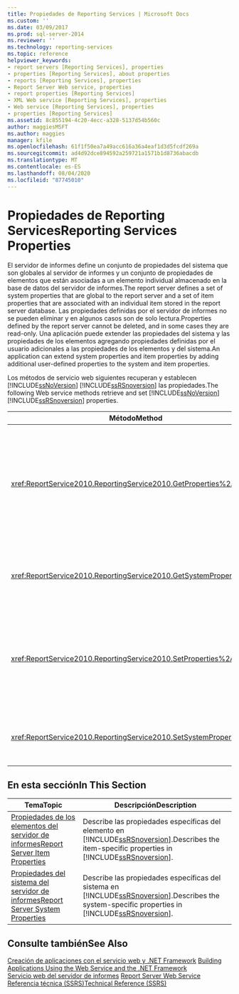 ```yaml
---
title: Propiedades de Reporting Services | Microsoft Docs
ms.custom: ''
ms.date: 03/09/2017
ms.prod: sql-server-2014
ms.reviewer: ''
ms.technology: reporting-services
ms.topic: reference
helpviewer_keywords:
- report servers [Reporting Services], properties
- properties [Reporting Services], about properties
- reports [Reporting Services], properties
- Report Server Web service, properties
- report properties [Reporting Services]
- XML Web service [Reporting Services], properties
- Web service [Reporting Services], properties
- properties [Reporting Services]
ms.assetid: 8c855194-4c20-4ecc-a328-5137d54b560c
author: maggiesMSFT
ms.author: maggies
manager: kfile
ms.openlocfilehash: 61f1f50ea7a49acc616a36a4eaf1d3d5fcdf269a
ms.sourcegitcommit: ad4d92dce894592a259721a1571b1d8736abacdb
ms.translationtype: MT
ms.contentlocale: es-ES
ms.lasthandoff: 08/04/2020
ms.locfileid: "87745010"
---
```

# <a name="reporting-services-properties"></a><span data-ttu-id="c5bf9-102">Propiedades de Reporting Services</span><span class="sxs-lookup"><span data-stu-id="c5bf9-102">Reporting Services Properties</span></span>
  <span data-ttu-id="c5bf9-103">El servidor de informes define un conjunto de propiedades del sistema que son globales al servidor de informes y un conjunto de propiedades de elementos que están asociadas a un elemento individual almacenado en la base de datos del servidor de informes.</span><span class="sxs-lookup"><span data-stu-id="c5bf9-103">The report server defines a set of system properties that are global to the report server and a set of item properties that are associated with an individual item stored in the report server database.</span></span> <span data-ttu-id="c5bf9-104">Las propiedades definidas por el servidor de informes no se pueden eliminar y en algunos casos son de solo lectura.</span><span class="sxs-lookup"><span data-stu-id="c5bf9-104">Properties defined by the report server cannot be deleted, and in some cases they are read-only.</span></span> <span data-ttu-id="c5bf9-105">Una aplicación puede extender las propiedades del sistema y las propiedades de los elementos agregando propiedades definidas por el usuario adicionales a las propiedades de los elementos y del sistema.</span><span class="sxs-lookup"><span data-stu-id="c5bf9-105">An application can extend system properties and item properties by adding additional user-defined properties to the system and item properties.</span></span>  
  
 <span data-ttu-id="c5bf9-106">Los métodos de servicio web siguientes recuperan y establecen [!INCLUDE[ssNoVersion](../../../includes/ssnoversion-md.md)] [!INCLUDE[ssRSnoversion](../../../includes/ssrsnoversion-md.md)] las propiedades.</span><span class="sxs-lookup"><span data-stu-id="c5bf9-106">The following Web service methods retrieve and set [!INCLUDE[ssNoVersion](../../../includes/ssnoversion-md.md)] [!INCLUDE[ssRSnoversion](../../../includes/ssrsnoversion-md.md)] properties.</span></span>  
  
|<span data-ttu-id="c5bf9-107">Método</span><span class="sxs-lookup"><span data-stu-id="c5bf9-107">Method</span></span>|<span data-ttu-id="c5bf9-108">Acción</span><span class="sxs-lookup"><span data-stu-id="c5bf9-108">Action</span></span>|  
|------------|------------|  
|<xref:ReportService2010.ReportingService2010.GetProperties%2A>|<span data-ttu-id="c5bf9-109">Devuelve los valores de una o más propiedades en un elemento de la base de datos del servidor de informes.</span><span class="sxs-lookup"><span data-stu-id="c5bf9-109">Returns the values of one or more properties on an item in the report server database.</span></span>|  
|<xref:ReportService2010.ReportingService2010.GetSystemProperties%2A>|<span data-ttu-id="c5bf9-110">Devuelve una o más propiedades del sistema.</span><span class="sxs-lookup"><span data-stu-id="c5bf9-110">Returns one or more system properties.</span></span>|  
|<xref:ReportService2010.ReportingService2010.SetProperties%2A>|<span data-ttu-id="c5bf9-111">Establece una o varias propiedades de un elemento en la base de datos del servidor de informes.</span><span class="sxs-lookup"><span data-stu-id="c5bf9-111">Sets one or more properties of an item in the report server database.</span></span>|  
|<xref:ReportService2010.ReportingService2010.SetSystemProperties%2A>|<span data-ttu-id="c5bf9-112">Establece una o más propiedades del sistema.</span><span class="sxs-lookup"><span data-stu-id="c5bf9-112">Sets one or more system properties.</span></span>|  
  
## <a name="in-this-section"></a><span data-ttu-id="c5bf9-113">En esta sección</span><span class="sxs-lookup"><span data-stu-id="c5bf9-113">In This Section</span></span>  
  
|<span data-ttu-id="c5bf9-114">Tema</span><span class="sxs-lookup"><span data-stu-id="c5bf9-114">Topic</span></span>|<span data-ttu-id="c5bf9-115">Descripción</span><span class="sxs-lookup"><span data-stu-id="c5bf9-115">Description</span></span>|  
|-----------|-----------------|  
|[<span data-ttu-id="c5bf9-116">Propiedades de los elementos del servidor de informes</span><span class="sxs-lookup"><span data-stu-id="c5bf9-116">Report Server Item Properties</span></span>](reporting-services-properties-report-server-item-properties.md)|<span data-ttu-id="c5bf9-117">Describe las propiedades específicas del elemento en [!INCLUDE[ssRSnoversion](../../../includes/ssrsnoversion-md.md)].</span><span class="sxs-lookup"><span data-stu-id="c5bf9-117">Describes the item-specific properties in [!INCLUDE[ssRSnoversion](../../../includes/ssrsnoversion-md.md)].</span></span>|  
|[<span data-ttu-id="c5bf9-118">Propiedades del sistema del servidor de informes</span><span class="sxs-lookup"><span data-stu-id="c5bf9-118">Report Server System Properties</span></span>](reporting-services-properties-report-server-system-properties.md)|<span data-ttu-id="c5bf9-119">Describe las propiedades específicas del sistema en [!INCLUDE[ssRSnoversion](../../../includes/ssrsnoversion-md.md)].</span><span class="sxs-lookup"><span data-stu-id="c5bf9-119">Describes the system-specific properties in [!INCLUDE[ssRSnoversion](../../../includes/ssrsnoversion-md.md)].</span></span>|  
  
## <a name="see-also"></a><span data-ttu-id="c5bf9-120">Consulte también</span><span class="sxs-lookup"><span data-stu-id="c5bf9-120">See Also</span></span>  
 <span data-ttu-id="c5bf9-121">[Creación de aplicaciones con el servicio web y .NET Framework](building-applications-using-the-web-service-and-the-net-framework.md) </span><span class="sxs-lookup"><span data-stu-id="c5bf9-121">[Building Applications Using the Web Service and the .NET Framework](building-applications-using-the-web-service-and-the-net-framework.md) </span></span>  
 <span data-ttu-id="c5bf9-122">[Servicio web del servidor de informes](../report-server-web-service.md) </span><span class="sxs-lookup"><span data-stu-id="c5bf9-122">[Report Server Web Service](../report-server-web-service.md) </span></span>  
 [<span data-ttu-id="c5bf9-123">Referencia técnica &#40;SSRS&#41;</span><span class="sxs-lookup"><span data-stu-id="c5bf9-123">Technical Reference &#40;SSRS&#41;</span></span>](../../technical-reference-ssrs.md)  
  
  
